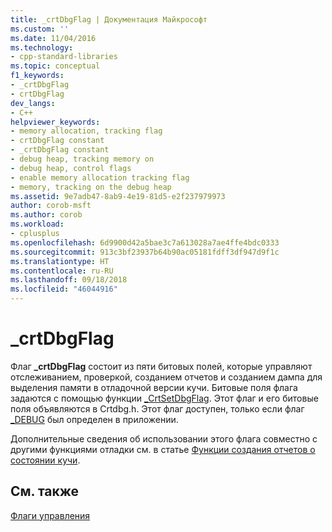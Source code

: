 ```yaml
---
title: _crtDbgFlag | Документация Майкрософт
ms.custom: ''
ms.date: 11/04/2016
ms.technology:
- cpp-standard-libraries
ms.topic: conceptual
f1_keywords:
- _crtDbgFlag
- crtDbgFlag
dev_langs:
- C++
helpviewer_keywords:
- memory allocation, tracking flag
- crtDbgFlag constant
- _crtDbgFlag constant
- debug heap, tracking memory on
- debug heap, control flags
- enable memory allocation tracking flag
- memory, tracking on the debug heap
ms.assetid: 9e7adb47-8ab9-4e19-81d5-e2f237979973
author: corob-msft
ms.author: corob
ms.workload:
- cplusplus
ms.openlocfilehash: 6d9900d42a5bae3c7a613028a7ae4ffe4bdc0333
ms.sourcegitcommit: 913c3bf23937b64b90ac05181fdff3df947d9f1c
ms.translationtype: HT
ms.contentlocale: ru-RU
ms.lasthandoff: 09/18/2018
ms.locfileid: "46044916"
---
```

# <a name="crtdbgflag"></a>_crtDbgFlag

Флаг **_crtDbgFlag** состоит из пяти битовых полей, которые управляют отслеживанием, проверкой, созданием отчетов и созданием дампа для выделения памяти в отладочной версии кучи. Битовые поля флага задаются с помощью функции [_CrtSetDbgFlag](../c-runtime-library/reference/crtsetdbgflag.md). Этот флаг и его битовые поля объявляются в Crtdbg.h. Этот флаг доступен, только если флаг [_DEBUG](../c-runtime-library/debug.md) был определен в приложении.

Дополнительные сведения об использовании этого флага совместно с другими функциями отладки см. в статье [Функции создания отчетов о состоянии кучи](/visualstudio/debugger/crt-debug-heap-details).

## <a name="see-also"></a>См. также

[Флаги управления](../c-runtime-library/control-flags.md)